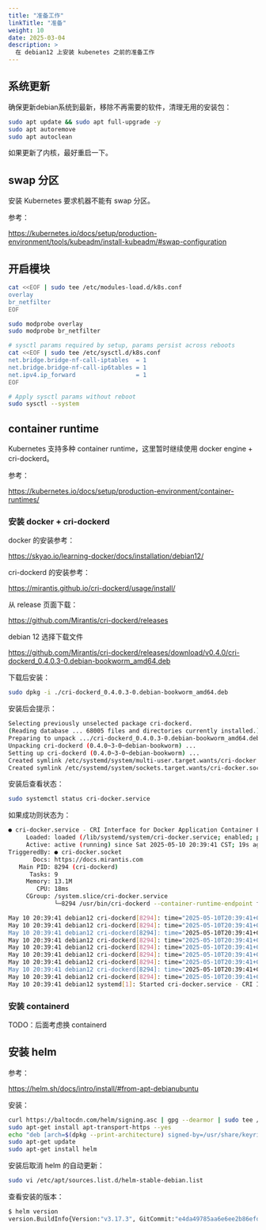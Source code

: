 ```yaml
---
title: "准备工作"
linkTitle: "准备"
weight: 10
date: 2025-03-04
description: >
  在 debian12 上安装 kubenetes 之前的准备工作
---
```


## 系统更新

确保更新debian系统到最新，移除不再需要的软件，清理无用的安装包：

```bash
sudo apt update && sudo apt full-upgrade -y
sudo apt autoremove
sudo apt autoclean
```

如果更新了内核，最好重启一下。

## swap 分区

安装 Kubernetes 要求机器不能有 swap 分区。

参考：

https://kubernetes.io/docs/setup/production-environment/tools/kubeadm/install-kubeadm/#swap-configuration

## 开启模块

```bash
cat <<EOF | sudo tee /etc/modules-load.d/k8s.conf
overlay
br_netfilter
EOF

sudo modprobe overlay
sudo modprobe br_netfilter

# sysctl params required by setup, params persist across reboots
cat <<EOF | sudo tee /etc/sysctl.d/k8s.conf
net.bridge.bridge-nf-call-iptables  = 1
net.bridge.bridge-nf-call-ip6tables = 1
net.ipv4.ip_forward                 = 1
EOF

# Apply sysctl params without reboot
sudo sysctl --system
```

## container runtime

Kubernetes 支持多种 container runtime，这里暂时继续使用 docker engine + cri-dockerd。

参考：

https://kubernetes.io/docs/setup/production-environment/container-runtimes/

### 安装 docker + cri-dockerd

docker 的安装参考：

https://skyao.io/learning-docker/docs/installation/debian12/

cri-dockerd 的安装参考：

https://mirantis.github.io/cri-dockerd/usage/install/

从 release 页面下载：

https://github.com/Mirantis/cri-dockerd/releases

debian 12 选择下载文件

https://github.com/Mirantis/cri-dockerd/releases/download/v0.4.0/cri-dockerd_0.4.0.3-0.debian-bookworm_amd64.deb

下载后安装：

```bash
sudo dpkg -i ./cri-dockerd_0.4.0.3-0.debian-bookworm_amd64.deb
```

安装后会提示：

```bash
Selecting previously unselected package cri-dockerd.
(Reading database ... 68005 files and directories currently installed.)
Preparing to unpack .../cri-dockerd_0.4.0.3-0.debian-bookworm_amd64.deb ...
Unpacking cri-dockerd (0.4.0~3-0~debian-bookworm) ...
Setting up cri-dockerd (0.4.0~3-0~debian-bookworm) ...
Created symlink /etc/systemd/system/multi-user.target.wants/cri-docker.service → /lib/systemd/system/cri-docker.service.
Created symlink /etc/systemd/system/sockets.target.wants/cri-docker.socket → /lib/systemd/system/cri-docker.socket.
```

安装后查看状态：

```bash
sudo systemctl status cri-docker.service
```

如果成功则状态为：

```bash
● cri-docker.service - CRI Interface for Docker Application Container Engine
     Loaded: loaded (/lib/systemd/system/cri-docker.service; enabled; preset: enabled)
     Active: active (running) since Sat 2025-05-10 20:39:41 CST; 19s ago
TriggeredBy: ● cri-docker.socket
       Docs: https://docs.mirantis.com
   Main PID: 8294 (cri-dockerd)
      Tasks: 9
     Memory: 13.1M
        CPU: 18ms
     CGroup: /system.slice/cri-docker.service
             └─8294 /usr/bin/cri-dockerd --container-runtime-endpoint fd://

May 10 20:39:41 debian12 cri-dockerd[8294]: time="2025-05-10T20:39:41+08:00" level=info msg="Hairpin mode is set to none"
May 10 20:39:41 debian12 cri-dockerd[8294]: time="2025-05-10T20:39:41+08:00" level=info msg="The binary conntrack is not installed, this can cau>
May 10 20:39:41 debian12 cri-dockerd[8294]: time="2025-05-10T20:39:41+08:00" level=info msg="The binary conntrack is not installed, this can cau>
May 10 20:39:41 debian12 cri-dockerd[8294]: time="2025-05-10T20:39:41+08:00" level=info msg="Loaded network plugin cni"
May 10 20:39:41 debian12 cri-dockerd[8294]: time="2025-05-10T20:39:41+08:00" level=info msg="Docker cri networking managed by network plugin cni"
May 10 20:39:41 debian12 cri-dockerd[8294]: time="2025-05-10T20:39:41+08:00" level=info msg="Setting cgroupDriver systemd"
May 10 20:39:41 debian12 cri-dockerd[8294]: time="2025-05-10T20:39:41+08:00" level=info msg="Docker cri received runtime config &RuntimeConfig{N>
May 10 20:39:41 debian12 cri-dockerd[8294]: time="2025-05-10T20:39:41+08:00" level=info msg="Starting the GRPC backend for the Docker CRI interf>
May 10 20:39:41 debian12 cri-dockerd[8294]: time="2025-05-10T20:39:41+08:00" level=info msg="Start cri-dockerd grpc backend"
May 10 20:39:41 debian12 systemd[1]: Started cri-docker.service - CRI Interface for Docker Application Container Engine.
```

### 安装 containerd

TODO：后面考虑换 containerd

## 安装 helm

参考：

https://helm.sh/docs/intro/install/#from-apt-debianubuntu

安装：

```bash
curl https://baltocdn.com/helm/signing.asc | gpg --dearmor | sudo tee /usr/share/keyrings/helm.gpg > /dev/null
sudo apt-get install apt-transport-https --yes
echo "deb [arch=$(dpkg --print-architecture) signed-by=/usr/share/keyrings/helm.gpg] https://baltocdn.com/helm/stable/debian/ all main" | sudo tee /etc/apt/sources.list.d/helm-stable-debian.list
sudo apt-get update
sudo apt-get install helm
```

安装后取消 helm 的自动更新：

```bash
sudo vi /etc/apt/sources.list.d/helm-stable-debian.list
```

查看安装的版本：

```bash
$ helm version
version.BuildInfo{Version:"v3.17.3", GitCommit:"e4da49785aa6e6ee2b86efd5dd9e43400318262b", GitTreeState:"clean", GoVersion:"go1.23.7"}
```



